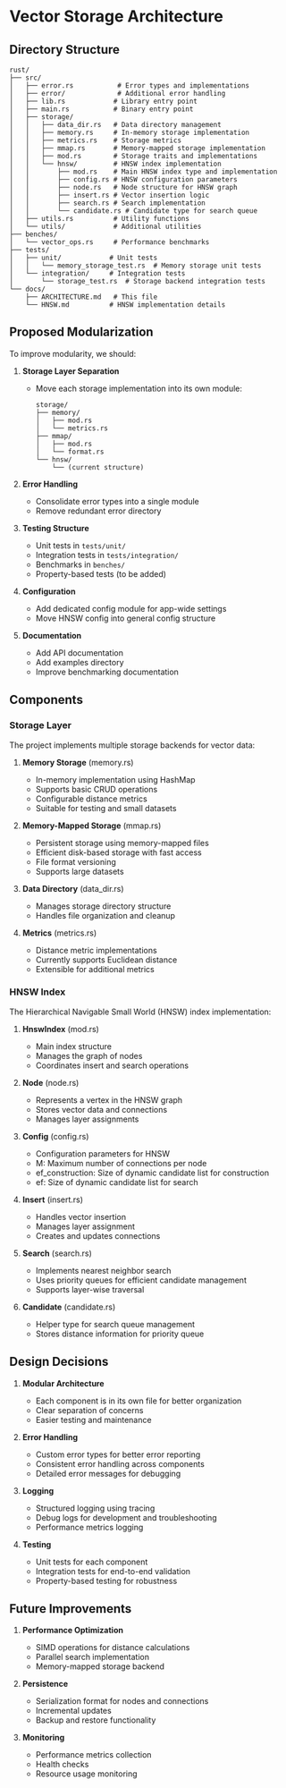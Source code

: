 # Vector Storage Architecture

## Directory Structure

```
rust/
├── src/
│   ├── error.rs           # Error types and implementations
│   ├── error/             # Additional error handling
│   ├── lib.rs            # Library entry point
│   ├── main.rs           # Binary entry point
│   ├── storage/
│   │   ├── data_dir.rs   # Data directory management
│   │   ├── memory.rs     # In-memory storage implementation
│   │   ├── metrics.rs    # Storage metrics
│   │   ├── mmap.rs       # Memory-mapped storage implementation
│   │   ├── mod.rs        # Storage traits and implementations
│   │   └── hnsw/         # HNSW index implementation
│   │       ├── mod.rs    # Main HNSW index type and implementation
│   │       ├── config.rs # HNSW configuration parameters
│   │       ├── node.rs   # Node structure for HNSW graph
│   │       ├── insert.rs # Vector insertion logic
│   │       ├── search.rs # Search implementation
│   │       └── candidate.rs # Candidate type for search queue
│   ├── utils.rs          # Utility functions
│   └── utils/            # Additional utilities
├── benches/
│   └── vector_ops.rs     # Performance benchmarks
├── tests/
│   ├── unit/            # Unit tests
│   │   └── memory_storage_test.rs  # Memory storage unit tests
│   └── integration/     # Integration tests
│       └── storage_test.rs  # Storage backend integration tests
└── docs/
    ├── ARCHITECTURE.md   # This file
    └── HNSW.md          # HNSW implementation details
```

## Proposed Modularization

To improve modularity, we should:

1. **Storage Layer Separation**
   - Move each storage implementation into its own module:
     ```
     storage/
     ├── memory/
     │   ├── mod.rs
     │   └── metrics.rs
     ├── mmap/
     │   ├── mod.rs
     │   └── format.rs
     └── hnsw/
         └── (current structure)
     ```

2. **Error Handling**
   - Consolidate error types into a single module
   - Remove redundant error directory

3. **Testing Structure**
   - Unit tests in `tests/unit/`
   - Integration tests in `tests/integration/`
   - Benchmarks in `benches/`
   - Property-based tests (to be added)

4. **Configuration**
   - Add dedicated config module for app-wide settings
   - Move HNSW config into general config structure

5. **Documentation**
   - Add API documentation
   - Add examples directory
   - Improve benchmarking documentation

## Components

### Storage Layer

The project implements multiple storage backends for vector data:

1. **Memory Storage** (memory.rs)
   - In-memory implementation using HashMap
   - Supports basic CRUD operations
   - Configurable distance metrics
   - Suitable for testing and small datasets

2. **Memory-Mapped Storage** (mmap.rs)
   - Persistent storage using memory-mapped files
   - Efficient disk-based storage with fast access
   - File format versioning
   - Supports large datasets

3. **Data Directory** (data_dir.rs)
   - Manages storage directory structure
   - Handles file organization and cleanup

4. **Metrics** (metrics.rs)
   - Distance metric implementations
   - Currently supports Euclidean distance
   - Extensible for additional metrics

### HNSW Index

The Hierarchical Navigable Small World (HNSW) index implementation:

1. **HnswIndex** (mod.rs)
   - Main index structure
   - Manages the graph of nodes
   - Coordinates insert and search operations

2. **Node** (node.rs)
   - Represents a vertex in the HNSW graph
   - Stores vector data and connections
   - Manages layer assignments

3. **Config** (config.rs)
   - Configuration parameters for HNSW
   - M: Maximum number of connections per node
   - ef_construction: Size of dynamic candidate list for construction
   - ef: Size of dynamic candidate list for search

4. **Insert** (insert.rs)
   - Handles vector insertion
   - Manages layer assignment
   - Creates and updates connections

5. **Search** (search.rs)
   - Implements nearest neighbor search
   - Uses priority queues for efficient candidate management
   - Supports layer-wise traversal

6. **Candidate** (candidate.rs)
   - Helper type for search queue management
   - Stores distance information for priority queue

## Design Decisions

1. **Modular Architecture**
   - Each component is in its own file for better organization
   - Clear separation of concerns
   - Easier testing and maintenance

2. **Error Handling**
   - Custom error types for better error reporting
   - Consistent error handling across components
   - Detailed error messages for debugging

3. **Logging**
   - Structured logging using tracing
   - Debug logs for development and troubleshooting
   - Performance metrics logging

4. **Testing**
   - Unit tests for each component
   - Integration tests for end-to-end validation
   - Property-based testing for robustness

## Future Improvements

1. **Performance Optimization**
   - SIMD operations for distance calculations
   - Parallel search implementation
   - Memory-mapped storage backend

2. **Persistence**
   - Serialization format for nodes and connections
   - Incremental updates
   - Backup and restore functionality

3. **Monitoring**
   - Performance metrics collection
   - Health checks
   - Resource usage monitoring
